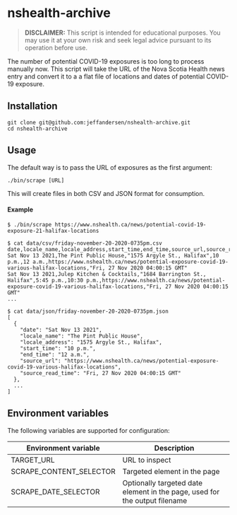 # nshealth-archive

> **DISCLAIMER:** This script is intended for educational purposes. You may use it at your own risk and seek legal advice pursuant to its operation before use.

The number of potential COVID-19 exposures is too long to process manually now. This script will take the URL of the Nova Scotia Health news entry and convert it to a a flat file of locations and dates of potential COVID-19 exposure.

## Installation

```
git clone git@github.com:jeffandersen/nshealth-archive.git
cd nshealth-archive
```

## Usage

The default way is to pass the URL of exposures as the first argument:

```
./bin/scrape [URL]
```

This will create files in both CSV and JSON format for consumption.

#### Example

```
$ ./bin/scrape https://www.nshealth.ca/news/potential-covid-19-exposure-21-halifax-locations

$ cat data/csv/friday-november-20-2020-0735pm.csv
date,locale_name,locale_address,start_time,end_time,source_url,source_read_time
Sat Nov 13 2021,The Pint Public House,"1575 Argyle St., Halifax",10 p.m.,12 a.m.,https://www.nshealth.ca/news/potential-exposure-covid-19-various-halifax-locations,"Fri, 27 Nov 2020 04:00:15 GMT"
Sat Nov 13 2021,Julep Kitchen & Cocktails,"1684 Barrington St., Halifax",5:45 p.m.,10:30 p.m.,https://www.nshealth.ca/news/potential-exposure-covid-19-various-halifax-locations,"Fri, 27 Nov 2020 04:00:15 GMT"
...

$ cat data/json/friday-november-20-2020-0735pm.json
[
  {
    "date": "Sat Nov 13 2021",
    "locale_name": "The Pint Public House",
    "locale_address": "1575 Argyle St., Halifax",
    "start_time": "10 p.m.",
    "end_time": "12 a.m.",
    "source_url": "https://www.nshealth.ca/news/potential-exposure-covid-19-various-halifax-locations",
    "source_read_time": "Fri, 27 Nov 2020 04:00:15 GMT"
  },
  ...
]
```

## Environment variables

The following variables are supported for configuration:

| Environment variable | Description |
| -- | -- |
| TARGET_URL | URL to inspect |
| SCRAPE_CONTENT_SELECTOR | Targeted element in the page |
| SCRAPE_DATE_SELECTOR | Optionally targeted date element in the page, used for the output filename |
